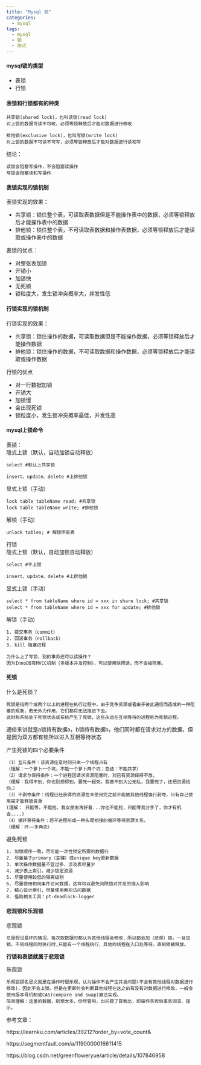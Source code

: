 ```yaml
---
title: "Mysql 锁"
categories:
  - mysql
tags:
  - mysql
  - 锁
  - 面试
---
```

#### mysql锁的类型
* 表锁
* 行锁

#### 表锁和行锁都有的种类
```
共享锁(shared lock)，也叫读锁(read lock)
对上锁的数据可读不可改，必须等锁释放后才能对数据进行修改
    
排他锁(exclusive lock)，也叫写锁(write lock)
对上锁的数据不可读不可写，必须等锁释放后才能对数据进行读和写
```
结论：
```
读锁会阻塞写操作，不会阻塞读操作
写锁会阻塞读和写操作
```

#### 表锁实现的锁机制
表锁实现的效果：
* 共享锁：锁住整个表，可读取表数据但是不能操作表中的数据，必须等锁释放后才能操作表中的数据
* 排他锁：锁住整个表，不可读取表数据和操作表数据，必须等锁释放后才能读取或操作表中的数据

表锁的优点：
* 对整张表加锁
* 开销小
* 加锁快
* 无死锁
* 锁粒度大，发生锁冲突概率大，并发性低

#### 行锁实现的锁机制
行锁实现的效果：
* 共享锁：锁住操作的数据，可读取数据但是不能操作数据，必须等锁释放后才能操作数据
* 排他锁：锁住操作的数据，不可读取数据和操作数据，必须等锁释放后才能读取或操作数据

行锁的优点
* 对一行数据加锁
* 开销大
* 加锁慢
* 会出现死锁
* 锁粒度小，发生锁冲突概率最低，并发性高

#### mysql上锁命令
表锁：
<br/>
隐式上锁（默认，自动加锁自动释放）
```
select #默认上共享锁
```
```
insert、update、delete #上排他锁
```
显式上锁（手动）
```
lock table tableName read; #共享锁
lock table tableName write; #排他锁
```
解锁（手动）
```
unlock tables; # 解锁所有表
```

行锁
<br/>
隐式上锁（默认，自动加锁自动释放）
```
select #不上锁
```
```
insert、update、delete #上排他锁
```
显式上锁（手动）
```
select * from tableName where id = xxx in share lock; #共享锁
select * from tableName where id = xxx for update; #排他锁
```
解锁（手动）
```
1. 提交事务（commit）
2. 回滚事务（rollback）
3. kill 阻塞进程
```

```
为什么上了写锁，别的事务还可以读操作？
因为InnoDB有MVCC机制（多版本并发控制），可以使用快照读，而不会被阻塞。
```

#### 死锁
什么是死锁？
```
死锁是指两个或两个以上的进程在执行过程中，由于竞争资源或者由于彼此通信而造成的一种阻塞的现象，若无外力作用，它们都将无法推进下去。
此时称系统处于死锁状态或系统产生了死锁，这些永远在互相等待的进程称为死锁进程。
```
通俗来讲就是a锁持有数据a，b锁持有数据b，他们同时都在请求对方的数据，但是因为双方都有锁所以进入互相等待状态

产生死锁的四个必要条件
```
（1）互斥条件：该资源任意时刻只由一个线程占有
（理解：一个萝卜一个坑，不能一个萝卜两个坑；总结：不能共享）
（2）请求与保持条件：一个进程因请求资源阻塞时，对已有资源保持不放。
（理解：我得不到，你也别想得到。要死一起死，我做不到大公无私，我要死了，还把资源给你。）
（3）不剥夺条件：线程已经获得的资源在未使用完之前不能被其他线程强行剥夺，只有自己使用完才能释放资源
(理解： 只能等，不能抢。我女朋友再好看...你也不能抢，只能等我分手了，你才有机会....)
（4）循环等待条件：若干进程形成一种头尾相接的循环等待资源关系。
（理解：环——多角恋）
```

避免死锁
```
1. 加锁顺序一致，尽可能一次性锁定所需的数据行
2. 尽量基于primary（主键）或unique key更新数据
3. 单次操作数据量不宜过多，涉及表尽量少
4. 减少表上索引，减少锁定资源
5. 尽量使用较低的隔离级别
6. 尽量使用相同条件访问数据，这样可以避免间隙锁对并发的插入影响
7. 精心设计索引，尽量使用索引访问数据
8. 借助相关工具：pt-deadlock-logger
```

#### 悲观锁和乐观锁
悲观锁
```
总是假设最坏的情况，每次取数据时都认为其他线程会修改，所以都会加（悲观）锁。一旦加锁，不同线程同时执行时,只能有一个线程执行，其他的线程在入口处等待，直到锁被释放。
```
**行锁和表锁就属于悲观锁**

乐观锁
```
乐观锁顾名思义就是在操作时很乐观，认为操作不会产生并发问题(不会有其他线程对数据进行修改)，因此不会上锁。但是在更新时会判断其他线程在这之前有没有对数据进行修改，一般会使用版本号机制或CAS(compare and swap)算法实现。
简单理解：这里的数据，别想太多，你尽管用，出问题了算我怂，即操作失败后事务回滚、提示。
```

参考文章：
<p>https://learnku.com/articles/39212?order_by=vote_count&</p>
<p>https://segmentfault.com/a/1190000016611415</p>
<p>https://blog.csdn.net/greenfloweryue/article/details/107846958</p>